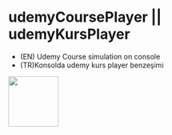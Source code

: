 # udemyCoursePlayer || udemyKursPlayer


- (EN) Udemy Course simulation on console
- (TR)Konsolda udemy kurs player benzeşimi

<img src="images/player1.png" width="100" height="100">
